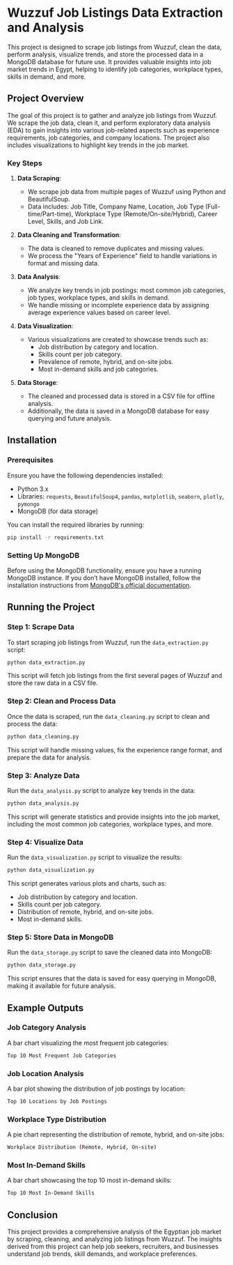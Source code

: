 # Wuzzuf Job Listings Data Extraction and Analysis

This project is designed to scrape job listings from Wuzzuf, clean the data, perform analysis, visualize trends, and store the processed data in a MongoDB database for future use. It provides valuable insights into job market trends in Egypt, helping to identify job categories, workplace types, skills in demand, and more.

## Project Overview

The goal of this project is to gather and analyze job listings from Wuzzuf. We scrape the job data, clean it, and perform exploratory data analysis (EDA) to gain insights into various job-related aspects such as experience requirements, job categories, and company locations. The project also includes visualizations to highlight key trends in the job market.

### Key Steps

1. **Data Scraping**:
   - We scrape job data from multiple pages of Wuzzuf using Python and BeautifulSoup.
   - Data includes: Job Title, Company Name, Location, Job Type (Full-time/Part-time), Workplace Type (Remote/On-site/Hybrid), Career Level, Skills, and Job Link.

2. **Data Cleaning and Transformation**:
   - The data is cleaned to remove duplicates and missing values.
   - We process the "Years of Experience" field to handle variations in format and missing data.

3. **Data Analysis**:
   - We analyze key trends in job postings: most common job categories, job types, workplace types, and skills in demand.
   - We handle missing or incomplete experience data by assigning average experience values based on career level.

4. **Data Visualization**:
   - Various visualizations are created to showcase trends such as:
     - Job distribution by category and location.
     - Skills count per job category.
     - Prevalence of remote, hybrid, and on-site jobs.
     - Most in-demand skills and job categories.

5. **Data Storage**:
   - The cleaned and processed data is stored in a CSV file for offline analysis.
   - Additionally, the data is saved in a MongoDB database for easy querying and future analysis.

## Installation

### Prerequisites

Ensure you have the following dependencies installed:

- Python 3.x
- Libraries: `requests`, `BeautifulSoup4`, `pandas`, `matplotlib`, `seaborn`, `plotly`, `pymongo`
- MongoDB (for data storage)

You can install the required libraries by running:

```bash
pip install -r requirements.txt
```

### Setting Up MongoDB

Before using the MongoDB functionality, ensure you have a running MongoDB instance. If you don’t have MongoDB installed, follow the installation instructions from [MongoDB's official documentation](https://www.mongodb.com/docs/manual/installation/).

## Running the Project

### Step 1: Scrape Data

To start scraping job listings from Wuzzuf, run the `data_extraction.py` script:

```bash
python data_extraction.py
```

This script will fetch job listings from the first several pages of Wuzzuf and store the raw data in a CSV file.

### Step 2: Clean and Process Data

Once the data is scraped, run the `data_cleaning.py` script to clean and process the data:

```bash
python data_cleaning.py
```

This script will handle missing values, fix the experience range format, and prepare the data for analysis.

### Step 3: Analyze Data

Run the `data_analysis.py` script to analyze key trends in the data:

```bash
python data_analysis.py
```

This script will generate statistics and provide insights into the job market, including the most common job categories, workplace types, and more.

### Step 4: Visualize Data

Run the `data_visualization.py` script to visualize the results:

```bash
python data_visualization.py
```

This script generates various plots and charts, such as:
- Job distribution by category and location.
- Skills count per job category.
- Distribution of remote, hybrid, and on-site jobs.
- Most in-demand skills.

### Step 5: Store Data in MongoDB

Run the `data_storage.py` script to save the cleaned data into MongoDB:

```bash
python data_storage.py
```

This script ensures that the data is saved for easy querying in MongoDB, making it available for future analysis.

## Example Outputs

### Job Category Analysis

A bar chart visualizing the most frequent job categories:

```bash
Top 10 Most Frequent Job Categories
```

### Job Location Analysis

A bar plot showing the distribution of job postings by location:

```bash
Top 10 Locations by Job Postings
```

### Workplace Type Distribution

A pie chart representing the distribution of remote, hybrid, and on-site jobs:

```bash
Workplace Distribution (Remote, Hybrid, On-site)
```

### Most In-Demand Skills

A bar chart showcasing the top 10 most in-demand skills:

```bash
Top 10 Most In-Demand Skills
```

## Conclusion

This project provides a comprehensive analysis of the Egyptian job market by scraping, cleaning, and analyzing job listings from Wuzzuf. The insights derived from this project can help job seekers, recruiters, and businesses understand job trends, skill demands, and workplace preferences.
